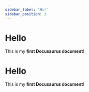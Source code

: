 ```yaml
---
sidebar_label: 'Hi!'
sidebar_position: 3
---
```


# Hello

This is my **first Docusaurus document**!
# Hello

This is my **first Docusaurus document**!
